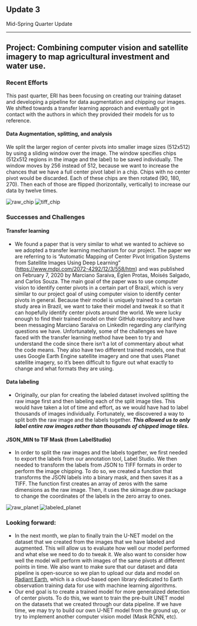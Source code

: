 ## Update 3

Mid-Spring Quarter Update

--- 
**Project: Combining computer vision and satellite imagery to map agricultural investment and water use.**
--- 

### Recent Efforts
This past quarter, ERI has been focusing on creating our training dataset and developing a pipeline for data augmentation and chipping our images. We shifted towards a transfer learning approach and eventually got in contact with the authors in which they provided their models for us to reference. 

#### Data Augmentation, splitting, and analysis 
We split the larger region of center pivots into smaller image sizes (512x512) by using a sliding window over the image. The window specifies chips (512x512 regions in the image and the label) to be saved individually. The window moves by 256 instead of 512, because we want to increase the chances that we have a full center pivot label in a chip. Chips with no center pivot would be discarded. Each of these chips are then rotated (90, 180, 270). Then each of those are flipped (horizontally, vertically) to increase our data by twelve times. 

![raw_chip](images/raw_chip.png)
![tiff_chip](images/tiff_chip.png)

### Successes and Challenges
#### Transfer learning
- We found a paper that is very similar to what we wanted to achieve so we adopted a transfer learning mechanism for our project. The paper we are referring to is “Automatic Mapping of Center Pivot Irrigation Systems from Satellite Images Using Deep Learning” (https://www.mdpi.com/2072-4292/12/3/558/htm) and was published on February 7, 2020 by Marciano Saraiva, Églen Protas, Moisés Salgado, and Carlos Souza. The main goal of the paper was to use computer vision to identify center pivots in a certain part of Brazil, which is very similar to our project goal of using computer vision to identify center pivots in general. Because their model is uniquely trained to a certain study area in Brazil, we want to take their model and tweak it so that it can hopefully identify center pivots around the world. We were lucky enough to find their trained model on their GitHub repository and have been messaging Marciano Saraiva on LinkedIn regarding any clarifying questions we have. Unfortunately, some of the challenges we have faced with the transfer learning method have been to try and understand the code since there isn’t a lot of commentary about what the code means. They also have two different trained models, one that uses Google Earth Engine satellite imagery and one that uses Planet satellite imagery, so it’s been difficult to figure out what exactly to change and what formats they are using. 

#### Data labeling
- Originally, our plan for creating the labeled dataset involved splitting the raw image first and then labeling each of the split image tiles. This would have taken a lot of time and effort, as we would have had to label thousands of images individually. Fortunately, we discovered a way to split both the raw image and the labels together. ***This allowed us to only label entire raw images rather than thousands of chipped image tiles.***

#### JSON_MIN to TIF Mask (from LabelStudio)
- In order to split the raw images and the labels together, we first needed to export the labels from our annotation tool, Label Studio. We then needed to transform the labels from JSON to TIFF formats in order to perform the image chipping. To do so, we created a function that transforms the JSON labels into a binary mask, and then saves it as a TIFF. The function first creates an array of zeros with the same dimensions as the raw image. Then, it uses the skimage.draw package to change the coordinates of the labels in the zero array to ones.

![raw_planet](images/raw_planet.jpg)
![labeled_planet](images/labeled_planet.jpg)

### Looking forward:
- In the next month, we plan to finally train the U-NET model on the dataset that we created from the images that we have labeled and augmented. This will allow us to evaluate how well our model performed and what else we need to do to tweak it. We also want to consider how well the model will perform with images of the same pivots at different points in time. We also want to make sure that our dataset and data pipeline is open-source so we plan to upload our data and model on [Radiant Earth](https://www.radiant.earth/), which is a cloud-based open library dedicated to Earth observation training data for use with machine learning algorithms.
- Our end goal is to create a trained model for more generalized detection of center pivots. To do this, we want to train the pre-built UNET model on the datasets that we created through our data pipeline. If we have time, we may try to build our own U-NET model from the ground up, or try to implement another computer vision model (Mask RCNN, etc).
